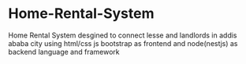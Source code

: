 # Home-Rental-System
Home Rental System desgined to connect lesse and landlords in addis ababa city using html/css js bootstrap as frontend  and node(nestjs) as backend language and framework
